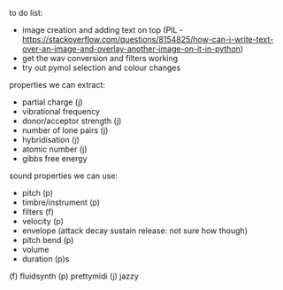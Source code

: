 to do list:
- image creation and adding text on top (PIL - https://stackoverflow.com/questions/8154825/how-can-i-write-text-over-an-image-and-overlay-another-image-on-it-in-python)
- get the wav conversion and filters working
- try out pymol selection and colour changes

properties we can extract:
- partial charge (j)
- vibrational frequency
- donor/acceptor strength (j)
- number of lone pairs (j)
- hybridisation (j)
- atomic number (j)
- gibbs free energy

sound properties we can use:
- pitch (p)
- timbre/instrument (p)
- filters (f)
- velocity (p)
- envelope (attack decay sustain release: not sure how though)
- pitch bend (p)
- volume
- duration (p)s

(f) fluidsynth
(p) prettymidi
(j) jazzy